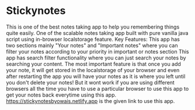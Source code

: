# Stickynotes
This is one of the best notes taking app to help you remembering things quite easily.
One of the scalable notes taking app built with pure vanilla java script using in-browser localstorage feature.
Key Features:
This app has two sections mainly "Your notes" and "Important notes" where you can filter your notes according to your priority in important or notes section
This app has search filter functionality where you can just search your notes by searching your content.
The most important feature is that once you add your note, it will get stored in the localstorage of your browser and even after restarting the app you will have your notes
as it is where you left until you don't delete your notes! But it wont work if you are using different browsers all the time you have to use a particular browser to use this app 
to get your notes back everytime using this app.
https://stickynotesbyowais.netlify.app is the given link to use this app.
